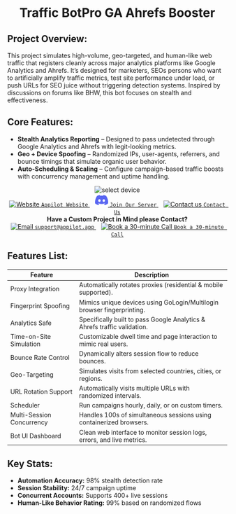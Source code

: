 <h1 align="center">Traffic BotPro GA Ahrefs Booster</h1>

## Project Overview:
This project simulates high-volume, geo-targeted, and human-like web traffic that registers cleanly across major analytics platforms like Google Analytics and Ahrefs. It’s designed for marketers, SEOs persons who want to artificially amplify traffic metrics, test site performance under load, or push URLs for SEO juice without triggering detection systems. Inspired by discussions on forums like BHW, this bot focuses on stealth and effectiveness.


## Core Features:
- **Stealth Analytics Reporting** – Designed to pass undetected through Google Analytics and Ahrefs with legit-looking metrics.
- **Geo + Device Spoofing** – Randomized IPs, user-agents, referrers, and bounce timings that simulate organic user behavior.
- **Auto-Scheduling & Scaling** – Configure campaign-based traffic boosts with concurrency management and uptime handling.

<div align="center">
  <img
    src="https://github.com/user-attachments/assets/d200549d-7613-446f-a43b-19a4117ca360"
    alt="select device"
    width="600px"
  />
</div>


<div align="center">
  <a href="https://appilot.app/">
    <img
      alt="Website"
      width="25px"
      src="https://github.com/user-attachments/assets/8e5f3af3-b098-4c1d-980d-df9aebc680d0"
    />
    <code>Appilot Website</code>
  </a>
  &nbsp;&nbsp;
  <a href="https://discord.gg/3CZ5muJdF2">
    <img
      alt="Join Our Server"
      width="30px"
      src="https://github.com/Zeeshanahmad4/RealEstateMate-WhatsApp-Group-Management-Bot/blob/main/discord-icon-svgrepo-com.svg"
    />
    <code>Join Our Server</code>
  </a>
  &nbsp;&nbsp;
  <a href="https://t.me/devpilot1">
    <img
      alt="Contact us"
      width="30px"
      src="https://edent.github.io/SuperTinyIcons/images/svg/telegram.svg"
    />
    <code>Contact Us</code>
  </a>
</div>

<div align="center">
<strong> Have a Custom Project in Mind please Contact?</strong>

<div align="center">
  <a href="mailto:support@appilot.app">
  <img
    alt="Email"
    width="30px"
    src="https://github.com/user-attachments/assets/91c8d428-32b7-4be0-91fa-2e42c902b5b8"
  />
  <code>support@appilot.app</code>
</a>
  &nbsp;&nbsp;
  <a href="https://cal.com/app-pilot-m8i8oo/30min">
  <img
    alt="Book a 30-minute Call"
    width="30px"
    src="https://github.com/user-attachments/assets/cd3e5c7b-3e4e-4bb3-b242-bcc20ee78f13"
  />
  <code>Book a 30-minute Call</code>
</a>
<span>

<div align="left">

## Features List:
| Feature                   | Description                                                              |
| ------------------------- | ------------------------------------------------------------------------ |
| Proxy Integration         | Automatically rotates proxies (residential & mobile supported).          |
| Fingerprint Spoofing      | Mimics unique devices using GoLogin/Multilogin browser fingerprinting.   |
| Analytics Safe            | Specifically built to pass Google Analytics & Ahrefs traffic validation. |
| Time-on-Site Simulation   | Customizable dwell time and page interaction to mimic real users.        |
| Bounce Rate Control       | Dynamically alters session flow to reduce bounces.                       |
| Geo-Targeting             | Simulates visits from selected countries, cities, or regions.            |
| URL Rotation Support      | Automatically visits multiple URLs with randomized intervals.            |
| Scheduler                 | Run campaigns hourly, daily, or on custom timers.                        |
| Multi-Session Concurrency | Handles 100s of simultaneous sessions using containerized browsers.      |
| Bot UI Dashboard          | Clean web interface to monitor session logs, errors, and live metrics.   |


## Key Stats:
- **Automation Accuracy:** 98% stealth detection rate
- **Session Stability:** 24/7 campaign uptime
- **Concurrent Accounts:** Supports 400+ live sessions
- **Human-Like Behavior Rating:** 99% based on randomized flows
